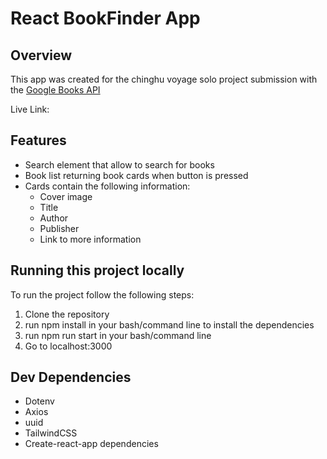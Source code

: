 # React BookFinder App

## Overview

This app was created for the chinghu voyage solo project submission with the [Google Books API](https://developers.google.com/books)

Live Link:

## Features

- Search element that allow to search for books
- Book list returning book cards when button is pressed
- Cards contain the following information:
  - Cover image
  - Title
  - Author
  - Publisher
  - Link to more information

## Running this project locally

To run the project follow the following steps:

1. Clone the repository
2. run npm install in your bash/command line to install the dependencies
3. run npm run start in your bash/command line
4. Go to localhost:3000

## Dev Dependencies

- Dotenv
- Axios
- uuid
- TailwindCSS
- Create-react-app dependencies
